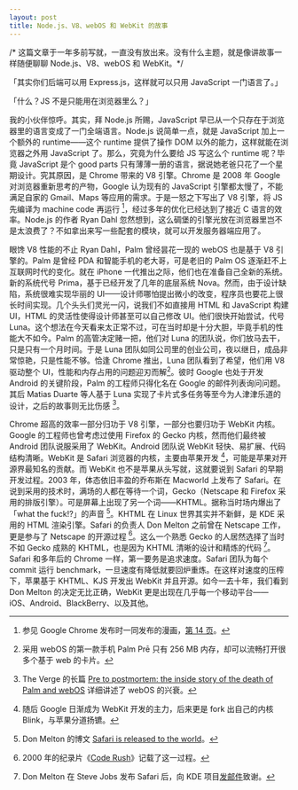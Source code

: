 ```yaml
---
layout: post
title: Node.js、V8、webOS 和 WebKit 的故事
---
```


<p class="comment">/* 这篇文章于一年多前写就，一直没有放出来。没有什么主题，就是像讲故事一样随便聊聊 Node.js、V8、webOS 和 WebKit。*/</p>

「其实你们后端可以用 Express.js，这样就可以只用 JavaScript 一门语言了。」

「什么？JS 不是只能用在浏览器里么？」

我的小伙伴惊呼。其实，拜 Node.js 所赐，JavaScript 早已从一个只存在于浏览器里的语言变成了一门全端语言。Node.js 说简单一点，就是 JavaScript 加上一个额外的 runtime——这个 runtime 提供了操作 DOM 以外的能力，这样就能在浏览器之外用 JavaScript 了。那么，究竟为什么要给 JS 写这么个 runtime 呢？毕竟 JavaScript 是个 good parts 只有薄薄一册的语言，据说她老爸只花了一个星期设计。究其原因，是 Chrome 带来的 V8 引擎。Chrome 是 2008 年 Google 对浏览器重新思考的产物，Google 认为现有的 JavaScript 引擎都太慢了，不能满足自家的 Gmail、Maps 等应用的需求。于是一怒之下写出了 V8 引擎，将 JS 先编译为 machine code 再运行 [^1]，经过多年的优化已经达到了接近 C 语言的效率。Node.js 的作者 Ryan Dahl 忽然想到，这么碉堡的引擎光放在浏览器里岂不是太浪费了？不如拿出来写一些配套的模块，就可以开发服务器端应用了。

眼馋 V8 性能的不止 Ryan Dahl，Palm 曾经昙花一现的 webOS 也是基于 V8 引擎的。Palm 是曾经 PDA 和智能手机的老大哥，可是老旧的 Palm OS 逐渐赶不上互联网时代的变化。就在 iPhone 一代推出之际，他们也在准备自己全新的系统。新的系统代号 Prima，基于已经开发了几年的底层系统 Nova。然而，由于设计缺陷，系统很难实现华丽的 UI——设计师哪怕提出微小的改变，程序员也要花上很长时间实现。几个头头们灵光一闪，说我们不如直接用 HTML 和 JavaScript 构建 UI，HTML 的灵活性使得设计师甚至可以自己修改 UI。他们很快开始尝试，代号 Luna。这个想法在今天看来太正常不过，可在当时却是十分大胆，毕竟手机的性能大不如今。Palm 的高管决定赌一把，他们对 Luna 的团队说，你们放马去干，只是只有一个月时间。于是 Luna 团队如同公司里的创业公司，夜以继日，成品非常惊艳，只是性能不够。恰逢 Chrome 推出，Luna 团队看到了希望，他们用 V8 驱动整个 UI，性能和内存占用的问题迎刃而解[^2]。彼时 Google 也处于开发 Android 的关键阶段，Palm 的工程师只得化名在 Google 的邮件列表询问问题。其后 Matias Duarte 等人基于 Luna 实现了卡片式多任务等至今为人津津乐道的设计，之后的故事则无比伤感 [^3]。

Chrome 超高的效率一部分归功于 V8 引擎，一部分也要归功于 WebKit 内核。Google 的工程师也曾考虑过使用 Firefox 的 Gecko 内核，然而他们最终被 Android 团队说服采用了 WebKit。Android 团队说 WebKit 轻快、易扩展、代码结构清晰。WebKit 是 Safari 浏览器的内核，主要由苹果开发 [^4]，可能是苹果对开源界最知名的贡献。而 WebKit 也不是苹果从头写就，这就要说到 Safari 的早期开发过程。2003 年，体态依旧丰盈的乔布斯在 Macworld 上发布了 Safari。在说到采用的技术时，满场的人都在等待一个词，Gecko（Netscape 和 Firefox 采用的排版引擎）。可是屏幕上出现了另一个词——KHTML。据称当时场内爆出了「what the fuck!?」的声音 [^5]。KHTML 在 Linux 世界其实并不新鲜，是 KDE 采用的 HTML 渲染引擎。Safari 的负责人 Don Melton 之前曾在 Netscape 工作，更是参与了 Netscape 的开源过程 [^7]。这么一个熟悉 Gecko 的人居然选择了当时不如 Gecko 成熟的 KHTML，也是因为 KHTML 清晰的设计和精炼的代码 [^6]。Safari 和多年后的 Chrome 一样，第一要务是追求速度。Safari 团队为每个 commit 运行 benchmark，一旦速度有降低就要回炉重炼。在这样对速度的压榨下，苹果基于 KHTML、KJS 开发出 WebKit 并且开源。如今一去十年，我们看到 Don Melton 的决定无比正确，WebKit 更是出现在几乎每一个移动平台——iOS、Android、BlackBerry、以及其他。

[^1]: 参见 Google Chrome 发布时一同发布的漫画，[第 14 页](http://www.google.com/googlebooks/chrome/med_14.html)。
[^2]: 采用 webOS 的第一款手机 Palm Prē 只有 256 MB 内存，却可以流畅打开很多个基于 web 的卡片。
[^3]: The Verge 的长篇 [Pre to postmortem: the inside story of the death of Palm and webOS](http://www.theverge.com/2012/6/5/3062611/palm-webos-hp-inside-story-pre-postmortem) 详细讲述了 webOS 的兴衰。
[^4]: 随后 Google 日渐成为 WebKit 开发的主力，后来更是 fork 出自己的内核 Blink，与苹果分道扬镳。
[^5]: Don Melton 的博文 [Safari is released to the world](http://donmelton.com/2013/01/10/safari-is-released-to-the-world/)。
[^6]: Don Melton 在 Steve Jobs 发布 Safari 后，向 KDE 项目[发邮件](http://marc.info/?m=104197092318639)致谢。
[^7]: 2000 年的纪录片《[Code Rush](https://en.wikipedia.org/wiki/Code_Rush)》记载了这一过程。
